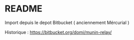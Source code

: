 # README #

Import depuis le depot Bitbucket ( anciennement Mércurial )

Historique : https://bitbucket.org/domi/munin-relay/
